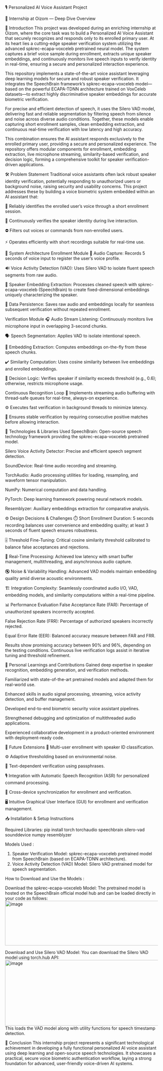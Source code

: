 🎙️ Personalized AI Voice Assistant Project

💼 Internship at Oizom — Deep Dive Overview

🚀 Introduction
This project was developed during an enriching internship at Oizom, where the core task was to build a Personalized AI Voice Assistant that securely recognizes and responds only to its enrolled primary user. At its heart lies a cutting-edge speaker verification system utilizing the advanced spkrec-ecapa-voxceleb pretrained neural model. The system captures a brief voice sample during enrollment, extracts unique speaker embeddings, and continuously monitors live speech inputs to verify identity in real-time, ensuring a secure and personalized interaction experience.

This repository implements a state-of-the-art voice assistant leveraging deep learning models for secure and robust speaker verification. It integrates the SpeechBrain framework’s spkrec-ecapa-voxceleb model—based on the powerful ECAPA-TDNN architecture trained on VoxCeleb datasets—to extract highly discriminative speaker embeddings for accurate biometric verification.

For precise and efficient detection of speech, it uses the Silero VAD model, delivering fast and reliable segmentation by filtering speech from silence and noise across diverse audio conditions. Together, these models enable capturing short enrollment samples, clean embedding extraction, and continuous real-time verification with low latency and high accuracy.

This combination ensures the AI assistant responds exclusively to the enrolled primary user, providing a secure and personalized experience. The repository offers modular components for enrollment, embedding extraction, live microphone streaming, similarity-based verification, and decision logic, forming a comprehensive toolkit for speaker verification-driven applications.

🛠️ Problem Statement
Traditional voice assistants often lack robust speaker identity verification, potentially responding to unauthorized users or background noise, raising security and usability concerns. This project addresses these by building a voice biometric system embedded within an AI assistant that:

🔐 Reliably identifies the enrolled user’s voice through a short enrollment session.

🔄 Continuously verifies the speaker identity during live interaction.

⛔ Filters out voices or commands from non-enrolled users.

⚡ Operates efficiently with short recordings suitable for real-time use.

🧩 System Architecture
Enrollment Module
🎤 Audio Capture: Records 5 seconds of voice input to register the user’s voice profile.

🔊 Voice Activity Detection (VAD): Uses Silero VAD to isolate fluent speech segments from raw audio.

🎯 Speaker Embedding Extraction: Processes cleaned speech with spkrec-ecapa-voxceleb (SpeechBrain) to create fixed-dimensional embeddings uniquely characterizing the speaker.

💾 Data Persistence: Saves raw audio and embeddings locally for seamless subsequent verification without repeated enrollment.

Verification Module
🎧 Audio Stream Listening: Continuously monitors live microphone input in overlapping 3-second chunks.

🗣️ Speech Segmentation: Applies VAD to isolate intentional speech.

🧠 Embedding Extraction: Computes embeddings on-the-fly from these speech chunks.

✔️ Similarity Computation: Uses cosine similarity between live embeddings and enrolled embeddings.

🚦 Decision Logic: Verifies speaker if similarity exceeds threshold (e.g., 0.6); otherwise, restricts microphone usage.

Continuous Recognition Loop
🔄 Implements streaming audio buffering with thread-safe queues for real-time, always-on experience.

⚙️ Executes fast verification in background threads to minimize latency.

🎯 Ensures stable verification by requiring consecutive positive matches before allowing interaction.

🧰 Technologies & Libraries Used
SpeechBrain: Open-source speech technology framework providing the spkrec-ecapa-voxceleb pretrained model.

Silero Voice Activity Detector: Precise and efficient speech segment detection.

SoundDevice: Real-time audio recording and streaming.

TorchAudio: Audio processing utilities for loading, resampling, and waveform tensor manipulation.

NumPy: Numerical computation and data handling.

PyTorch: Deep learning framework powering neural network models.

Resemblyzer: Auxiliary embeddings extraction for comparative analysis.

⚙️ Design Decisions & Challenges
⏱️ Short Enrollment Duration: 5 seconds recording balances user convenience and embedding quality; at least 3 seconds of fluent speech ensures robustness.

🎚️ Threshold Fine-Tuning: Critical cosine similarity threshold calibrated to balance false acceptances and rejections.

🔄 Real-Time Processing: Achieved low latency with smart buffer management, multithreading, and asynchronous audio capture.

🔇 Noise & Variability Handling: Advanced VAD models maintain embedding quality amid diverse acoustic environments.

🏗️ Integration Complexity: Seamlessly coordinated audio I/O, VAD, embedding models, and similarity computations within a real-time pipeline.

📊 Performance Evaluation
False Acceptance Rate (FAR): Percentage of unauthorized speakers incorrectly accepted.

False Rejection Rate (FRR): Percentage of authorized speakers incorrectly rejected.

Equal Error Rate (EER): Balanced accuracy measure between FAR and FRR.

Results show promising accuracy between 90% and 96%, depending on the testing conditions. Continuous live verification logs assist in iterative tuning and threshold refinement.

🌟 Personal Learnings and Contributions
Gained deep expertise in speaker recognition, embedding generation, and verification methods.

Familiarized with state-of-the-art pretrained models and adapted them for real-world use.

Enhanced skills in audio signal processing, streaming, voice activity detection, and buffer management.

Developed end-to-end biometric security voice assistant pipelines.

Strengthened debugging and optimization of multithreaded audio applications.

Experienced collaborative development in a product-oriented environment with deployment-ready code.

🚀 Future Extensions
👥 Multi-user enrollment with speaker ID classification.

⚙️ Adaptive thresholding based on environmental noise.

🔐 Text-dependent verification using passphrases.

🎙️ Integration with Automatic Speech Recognition (ASR) for personalized command processing.

🔄 Cross-device synchronization for enrollment and verification.

🖥️ Intuitive Graphical User Interface (GUI) for enrollment and verification management.

📥 Installation & Setup Instructions

Required Libraries: pip install torch torchaudio speechbrain silero-vad sounddevice numpy resemblyzer

Models Used : 
  1. Speaker Verification Model: spkrec-ecapa-voxceleb pretrained model from SpeechBrain (based on ECAPA-TDNN architecture).
  2. Voice Activity Detection (VAD) Model: Silero VAD pretrained model for speech segmentation.

How to Download and Use the Models : 

Download the spkrec-ecapa-voxceleb Model:
The pretrained model is hosted on the SpeechBrain official model hub and can be loaded directly in your code as follows:
<img width="861" height="147" alt="image" src="https://github.com/user-attachments/assets/7440b969-655c-4612-8c7c-0ee5bb4c6b65" />

Download and Use Silero VAD Model:
You can download the Silero VAD model using torch.hub API:
<img width="766" height="216" alt="image" src="https://github.com/user-attachments/assets/85af8ae6-10b4-43f7-819e-7b1313a7eb04" />
This loads the VAD model along with utility functions for speech timestamp detection.

🎯 Conclusion
This internship project represents a significant technological achievement in developing a fully functional personalized AI voice assistant using deep learning and open-source speech technologies. It showcases a practical, secure voice biometric authentication workflow, laying a strong foundation for advanced, user-friendly voice-driven AI systems.
